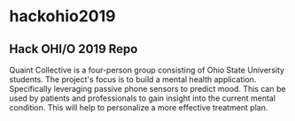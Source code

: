 # hackohio2019
## Hack OHI/O 2019 Repo

Quaint Collective is a four-person group consisting of Ohio State University students. The project's focus is to build a mental health application. Specifically leveraging passive phone sensors to predict mood. This can be used by patients and professionals to gain insight into the current mental condition. This will help to personalize a more effective treatment plan.
